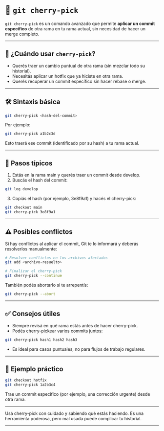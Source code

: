 # 🍒 `git cherry-pick`

`git cherry-pick` es un comando avanzado que permite **aplicar un commit específico** de otra rama en tu rama actual, sin necesidad de hacer un merge completo.

---

## 🧠 ¿Cuándo usar `cherry-pick`?

- Querés traer un cambio puntual de otra rama (sin mezclar todo su historial).
- Necesitás aplicar un hotfix que ya hiciste en otra rama.
- Querés recuperar un commit específico sin hacer rebase o merge.

---

## 🛠️ Sintaxis básica

```bash
git cherry-pick <hash-del-commit>
```

Por ejemplo:
```bash
git cherry-pick a1b2c3d
```
Esto traerá ese commit (identificado por su hash) a tu rama actual.

---

## 📌 Pasos típicos
1. Estás en la rama main y querés traer un commit desde develop.
2. Buscás el hash del commit:
```bash
git log develop
```
3. Copiás el hash (por ejemplo, 3e8f9a1) y hacés el cherry-pick:
```bash
git checkout main
git cherry-pick 3e8f9a1
```

---


## ⚠️ Posibles conflictos
Si hay conflictos al aplicar el commit, Git te lo informará y deberás resolverlos manualmente:
```bash
# Resolver conflictos en los archivos afectados
git add <archivo-resuelto>

# Finalizar el cherry-pick
git cherry-pick --continue
```
También podés abortarlo si te arrepentís:
```bash
git cherry-pick --abort
```

---

## ✅ Consejos útiles

* Siempre revisá en qué rama estás antes de hacer cherry-pick.
* Podés cherry-pickear varios commits juntos:
```bash
git cherry-pick hash1 hash2 hash3
```
* Es ideal para casos puntuales, no para flujos de trabajo regulares.

---

## 🧪 Ejemplo práctico
```bash
git checkout hotfix
git cherry-pick 1a2b3c4
```
Trae un commit específico (por ejemplo, una corrección urgente) desde otra rama.


---


Usá cherry-pick con cuidado y sabiendo qué estás haciendo.
Es una herramienta poderosa, pero mal usada puede complicar tu historial.

---